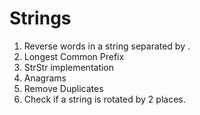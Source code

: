 # Strings
1) Reverse words in a string separated by .
2) Longest Common Prefix
3) StrStr implementation
4) Anagrams
5) Remove Duplicates
6) Check if a string is rotated by 2 places.
